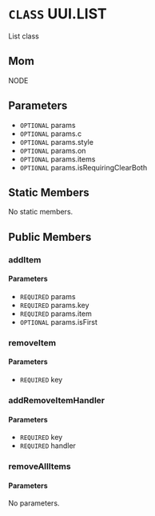 # `CLASS` UUI.LIST
List class

## Mom
NODE

## Parameters
* `OPTIONAL` params 
* `OPTIONAL` params.c 
* `OPTIONAL` params.style 
* `OPTIONAL` params.on 
* `OPTIONAL` params.items 
* `OPTIONAL` params.isRequiringClearBoth 

## Static Members
No static members.

## Public Members

### addItem
#### Parameters
* `REQUIRED` params
* `REQUIRED` params.key
* `REQUIRED` params.item
* `OPTIONAL` params.isFirst

### removeItem
#### Parameters
* `REQUIRED` key

### addRemoveItemHandler
#### Parameters
* `REQUIRED` key
* `REQUIRED` handler

### removeAllItems
#### Parameters
No parameters.
